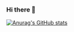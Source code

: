 ### Hi there 👋
[![Anurag's GitHub stats](https://github-readme-stats.vercel.app/api?username=Gaomengkai)](https://github.com/anuraghazra/github-readme-stats)
